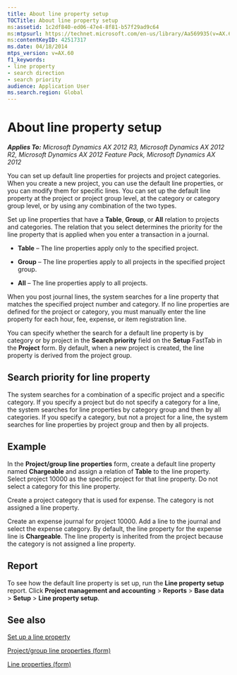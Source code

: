 ```yaml
---
title: About line property setup
TOCTitle: About line property setup
ms:assetid: 1c2df840-ed06-47e4-8f81-b57f29ad9c64
ms:mtpsurl: https://technet.microsoft.com/en-us/library/Aa569935(v=AX.60)
ms:contentKeyID: 42517317
ms.date: 04/18/2014
mtps_version: v=AX.60
f1_keywords:
- line property
- search direction
- search priority
audience: Application User
ms.search.region: Global
---
```


# About line property setup 


_**Applies To:** Microsoft Dynamics AX 2012 R3, Microsoft Dynamics AX 2012 R2, Microsoft Dynamics AX 2012 Feature Pack, Microsoft Dynamics AX 2012_

You can set up default line properties for projects and project categories. When you create a new project, you can use the default line properties, or you can modify them for specific lines. You can set up the default line property at the project or project group level, at the category or category group level, or by using any combination of the two types.

Set up line properties that have a **Table**, **Group**, or **All** relation to projects and categories. The relation that you select determines the priority for the line property that is applied when you enter a transaction in a journal.

  - **Table** – The line properties apply only to the specified project.

  - **Group** – The line properties apply to all projects in the specified project group.

  - **All** – The line properties apply to all projects.

When you post journal lines, the system searches for a line property that matches the specified project number and category. If no line properties are defined for the project or category, you must manually enter the line property for each hour, fee, expense, or item registration line.

You can specify whether the search for a default line property is by category or by project in the **Search priority** field on the **Setup** FastTab in the **Project** form. By default, when a new project is created, the line property is derived from the project group.

## Search priority for line property

The system searches for a combination of a specific project and a specific category. If you specify a project but do not specify a category for a line, the system searches for line properties by category group and then by all categories. If you specify a category, but not a project for a line, the system searches for line properties by project group and then by all projects.

## Example

In the **Project/group line properties** form, create a default line property named **Chargeable** and assign a relation of **Table** to the line property. Select project 10000 as the specific project for that line property. Do not select a category for this line property.

Create a project category that is used for expense. The category is not assigned a line property.

Create an expense journal for project 10000. Add a line to the journal and select the expense category. By default, the line property for the expense line is **Chargeable**. The line property is inherited from the project because the category is not assigned a line property.

## Report

To see how the default line property is set up, run the **Line property setup** report. Click **Project management and accounting** \> **Reports** \> **Base data** \> **Setup** \> **Line property setup**.

## See also

[Set up a line property](set-up-a-line-property.md)

[Project/group line properties (form)](https://technet.microsoft.com/en-us/library/aa598358\(v=ax.60\))

[Line properties (form)](https://technet.microsoft.com/en-us/library/aa590082\(v=ax.60\))

  



